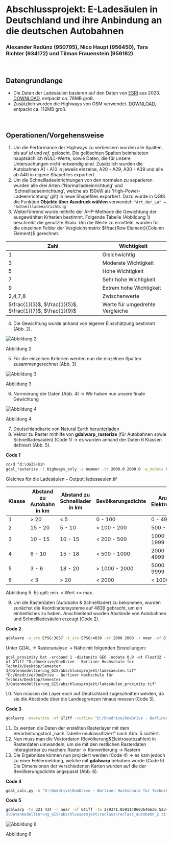 # Abschlussprojekt: E-Ladesäulen in Deutschland und ihre Anbindung an die deutschen Autobahnen

### Alexander Radünz (950795), Nico Haupt (956450), Tara Richter (934172) und Tilman Frauenstein (956182)

&nbsp;

## Datengrundlange
* Die Daten der Ladesäulen basieren auf den Daten von [ESRI](https://hub.arcgis.com/maps/bc3c97f73d6b4be4921be8560fbc325a) aus 2023. [DOWNLOAD](https://github.com/s92854/Datenmodellierung/files/13966254/LadesA4ulen_in_Deutschland.zip), entpackt ca. 78MB groß.
* Zusätzlich wurden die Highways von OSM verwendet. [DOWNLOAD](https://github.com/s92854/Datenmodellierung/files/13966279/Strassen.Deutschland.zip), entpackt ca. 112MB groß.

&nbsp;

## Operationen/Vorgehensweise
1. Um die Performance der Highways zu verbessern wurden alle Spalten, bis auf *id* und *ref*, gelöscht. Die gelöschten Spalten beinhalteten hauptsächlich *NULL*-Werte, sowie Daten, die für unsere Untersuchungen nicht notwendig sind. Zusätzlich wurden die Autobahnen A1 - A10 in jeweils einzelne, A20 - A29, A30 - A39 und alle ab A40 in eigene Shapefiles exportiert.
2. Um die Schnellladeeinrichtungen von den normalen zu separieren wurden alle drei Arten ('Normalladeeinrichtung' und 'Schnellladeeinrichtung', welche ab 150kW als 'High-Power-Ladeeinrichtung' gilt) in neue Shapefiles exportiert. Dazu wurde in QGIS die Funktion **Objekte über Ausdruck wählen** verwendet: ```"Art_der_La" = 'Schnellladeeinrichtung'```
3. Weiterführend wurde mithilfe der AHP-Methode die Gewichtung der ausgewählten Kriterien bestimmt. Folgende Tabelle (Abbildung 1) beschreibt die genutzte Skala. Um die Werte zu ermitteln, wurden für die einzelnen Felder der Vergleichsmatrix $\frac{Row Element}{Column Element}$ gerechnet.

|Zahl|Wichtigkeit|
|--|--|
|1|Gleichwichtig|
|3|Moderate Wichtigkeit|
|5|Hohe Wichtigkeit|
|7|Sehr hohe Wichtigkeit|
|9|Extrem hohe Wichtigkeit|
|2,4,7,8|Zwischenwerte|
|$\frac{1}{3}$, $\frac{1}{5}$, $\frac{1}{7}$, $\frac{1}{9}$|Werte für umgedrehte Vergleiche|

4. Die Gewichtung wurde anhand von eigener Einschätzung bestimmt (Abb. 2).

<img title="Abbildung 2" src="https://github.com/s92854/Datenmodellierung/assets/134683810/b643a2bc-144b-467e-8c24-15ee98f0812f">

Abbildung 2

5. Für die einzelnen Kriterien werden nun die einzelnen Spalten zusammengerechnet (Abb. 3)

<img title="Abbildung 3" src="https://github.com/s92854/Datenmodellierung/assets/134683810/a7fa2700-3084-45ac-9658-ceaa8579d947">

Abbildung 3

6. Normierung der Daten (Abb. 4) &rarr; Wir haben nun unsere finale Gewichtung

<img title="Abbildung 4" src="https://github.com/s92854/Datenmodellierung/assets/134683810/30837efa-7f5c-40b8-a84e-fb5ca99e6006">

Abbildung 4

7. Deutschlandkarte von Natural Earth [herunterladen](https://www.naturalearthdata.com/downloads/10m-cultural-vectors/)
8. Vektor zu Raster mithilfe von **gdalwarp_rasterize** (für Autobahnen sowie Schnellladesäulen) (Code 1) &rarr; es wurden anhand der Daten 6 Klassen definiert (Abb. 5).

**Code 1**
```bash
cd/d “d:\QGIS\bin 
gdal_rasterize -l Highways_only -a nummer -tr 2000.0 2000.0 -a_nodata 0.0 -ot Float32 -of GTiff "D:/Onedrive/OneDrive - Berliner Hochschule für Technik/Desktop/Semester 3/Datenmodellierung_GIS/abschlussprojekt/Highways_only.shp" "D:/Onedrive/OneDrive - Berliner Hochschule für Technik/Desktop/Semester 3/Datenmodellierung_GIS/abschlussprojekt/OUTPUT.tif"
```
Gleiches für die Ladesäulen – Output: ladesaeulen.tif

|Klasse|Abstand zu Autobahn in km|Abstand zu Schnelllader in km|Bevölkerungsdichte|Anzahl Elektroautos|
|--|--|--|--|--|
|1|> 20|< 5|0 - 100|0 - 499|
|2|15 - 20|5 - 10|< 100 - 200|500 - 999|
|3|10 - 15|10 - 15|< 200 - 500|1000 - 1999|
|4|6 - 10|15 - 18|< 500 - 1000|2000 - 4999|
|5|3 - 6|18 - 20|> 1000 - 2000|5000 - 9999|
|6|< 3|> 20|< 2000|< 10000|

Abbildung 5. Es galt: min. < Wert <= max.

9. Um die Rasterdaten (Autobahn & Schnelllader) zu bekommen, wurden zunächst die Koordinatensysteme auf 4839 gebracht, um ein einheitliches zu haben. Anschließend wurden Abstände von Autobahnen und Schnellladesäulen erzeugt (Code 2).

**Code 2**
```bash
gdalwarp -s_srs EPSG:3857 -t_srs EPSG:4839 -tr 2000 2000 -r near -of GTiff "D:/Onedrive/OneDrive - Berliner Hochschule für Technik/Desktop/Semester 3/Datenmodellierung_GIS/abschlussprojekt/ladesaeulen.tif" "D:/Onedrive/OneDrive - Berliner Hochschule für Technik/Desktop/Semester 3/Datenmodellierung_GIS/abschlussprojekt/ladesaeulen2.tif"
```

Unter GDAL &rarr; Rasteranalyse &rarr; Nähe mit folgenden Einstellungen:
```
gdal_proximity.bat -srcband 1 -distunits GEO -nodata 0.0 -ot Float32 -of GTiff "D:/Onedrive/OneDrive - Berliner Hochschule für Technik/Desktop/Semester 3/Datenmodellierung_GIS/abschlussprojekt/ladesaeulen.tif" "D:/Onedrive/OneDrive - Berliner Hochschule für Technik/Desktop/Semester 3/Datenmodellierung_GIS/abschlussprojekt/ladesäulen_proximity.tif"
```

10. Nun müssen die Layer noch auf Deutschland zugeschnitten werden, da sie die Abstände über die Landesgrenzen hinaus messen (Code 3).

**Code 3**
```bash
gdalwarp -overwrite -of GTiff -cutline "D:/Onedrive/OneDrive - Berliner Hochschule für Technik/Desktop/Semester 3/Datenmodellierung_GIS/abschlussprojekt/ne_10m_admin_0_countries_deu.shp" -cl ne_10m_admin_0_countries_deu -crop_to_cutline -dst nodata -1.0 "D:/Onedrive/OneDrive - Berliner Hochschule für Technik/Desktop/Semester 3/Datenmodellierung_GIS/abschlussprojekt/autobahnen_proximity.tif" "D:/Onedrive/OneDrive - Berliner Hochschule für Technik/Desktop/Semester 3/Datenmodellierung_GIS/abschlussprojekt/maske.tif"
```

11. Es werden die Daten der erstellten Rasterlayer mit dem Verarbeitungstool „nach Tabelle neuklassifiziert“ nach Abb. 5 sortiert.
12. Nun muss man die Vektordaten (Bevölkerung&Elektroautozahlen) in Rasterdaten umwandeln, um sie mit den restlichen Rasterdaten interagierbar zu machen: Raster &rarr; Konvertierung &rarr; Rastern
13. Die Ergebnisse können nun projiziert werden (Code 4) &rarr; es kam jedoch zu einer Fehlermeldung, welche mit **gdalwarp** behoben wurde (Code 5). Die Dimensionen der verschiedenen Karten wurden auf die der Bevölkerungsdichte angepasst (Abb. 6).

**Code 4**
```bash
gdal_calc.py -A "D:\Onedrive\OneDrive - Berliner Hochschule für Technik\Desktop\Semester 3\Datenmodellierung_GIS\abschlussprojekt\reclass\ev_raster.tif" -B "D:\Onedrive\OneDrive - Berliner Hochschule für Technik\Desktop\Semester 3\Datenmodellierung_GIS\abschlussprojekt\reclass\bev_raster.tif" -C "D:\Onedrive\OneDrive - Berliner Hochschule für Technik\Desktop\Semester 3\Datenmodellierung_GIS\abschlussprojekt\reclass\reclass_autobahn_2.tif" -D "D:\Onedrive\OneDrive - Berliner Hochschule für Technik\Desktop\Semester 3\Datenmodellierung_GIS\abschlussprojekt\reclass\resampled_ladesäulen_2.tif" --outfile "D:\Onedrive\OneDrive - Berliner Hochschule für Technik\Desktop\Semester 3\Datenmodellierung_GIS\abschlussprojekt\reclass\ergebnis.tif" --calc="(0.2323*A + 0.1523*B + 0.4382*C + 0.1763*D)/1" --NoDataValue=0
```

**Code 5**
```bash
gdalwarp -ts 321 434 -r near -of GTiff -te 279371.0591140603646636 5234486.8776375111192465 921371.0591140603646636 6102486.8776375111192465 -s_srs EPSG:4839 -t_srs EPSG:25832 -ot Float32 "D:\Onedrive\OneDrive - Berliner Hochschule für Technik\Desktop\Semester 3\Datenmodellierung_GIS\abschlussprojekt\reclass\reclass_autobahn.tif" "D:\Onedrive\OneDrive - Berliner Hochschule für Technik\Desktop\Semester 
3\Datenmodellierung_GIS\abschlussprojekt\reclass\reclass_autobahn_2.tif"
```

<img title="Abbildung 6" src="https://github.com/s92854/Datenmodellierung/assets/134683810/3029a954-37e2-4398-9b4a-cb4e49ba8a4d">

Abbildung 6
